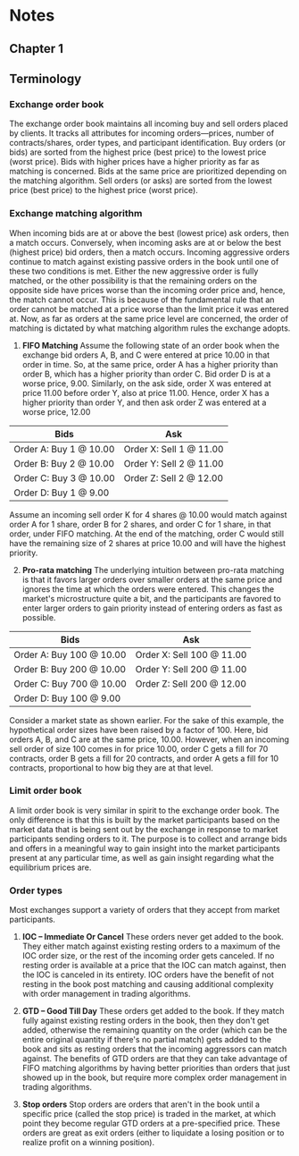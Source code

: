# Notes

## Chapter 1

## Terminology

### Exchange order book
The exchange order book maintains all incoming buy and sell orders placed by clients. It tracks all attributes for incoming orders—prices, number of contracts/shares, order types, and participant identification. Buy orders (or bids) are sorted from the highest price (best price) to the lowest price (worst price). Bids with higher prices have a higher priority as far as matching is concerned. Bids at the same price are prioritized depending on the matching algorithm.  Sell orders (or asks) are sorted from the lowest price (best price) to the highest price (worst price).

### Exchange matching algorithm
When incoming bids are at or above the best (lowest price) ask orders, then a match occurs. Conversely, when incoming asks are at or below the best (highest price) bid orders, then a match occurs. Incoming aggressive orders continue to match against existing passive orders in the book until one of these two conditions is met. Either the new aggressive order is fully matched, or the other possibility is that the remaining orders on the opposite side have prices worse than the incoming order price and, hence, the match cannot occur. This is because of the fundamental rule that an order cannot be matched at a price worse than the limit price it was entered at. Now, as far as orders at the same price level are concerned, the order of matching is dictated by what matching algorithm rules the exchange adopts.

 1. **FIFO Matching**
Assume the following state of an order book when the exchange bid orders A, B, and C were entered at price 10.00 in that order in time. So, at the same price, order A has a higher priority than order B, which has a higher priority than order C. Bid order D is at a worse price, 9.00. Similarly, on the ask side, order X was entered at price 11.00 before order Y, also at price 11.00. Hence, order X has a higher priority than order Y, and then ask order Z was entered at a worse price, 12.00

|Bids  |Ask  |
|--|--|
| Order A: Buy 1 @ 10.00 |Order X: Sell 1 @ 11.00|
|Order B: Buy 2 @ 10.00 |Order Y: Sell 2 @ 11.00|
|Order C: Buy 3 @ 10.00 | Order Z: Sell 2 @ 12.00 |
|Order D: Buy 1 @ 9.00||

Assume an incoming sell order K for 4 shares @ 10.00 would match against order A for 1 share, order B for 2 shares, and order C for 1 share, in that order, under FIFO matching. At the end of the matching, order C would still have the remaining size of 2 shares at price 10.00 and will have the highest priority.

 2. **Pro-rata matching**
The underlying intuition between pro-rata matching is that it favors larger orders over smaller orders at the same price and ignores the time at which the orders were entered. This changes the market's microstructure quite a bit, and the participants are favored to enter larger orders to gain priority instead of entering orders as fast as possible.

|Bids  |Ask  |
|--|--|
|Order A: Buy 100 @ 10.00 | Order X: Sell 100 @ 11.00|
|Order B: Buy 200 @ 10.00| Order Y: Sell 200 @ 11.00|
|Order C: Buy 700 @ 10.00 |Order Z: Sell 200 @ 12.00|
|Order D: Buy 100 @ 9.00||

Consider a market state as shown earlier. For the sake of this example, the hypothetical order sizes have been raised by a factor of 100. Here, bid orders A, B, and C are at the same price, 10.00. However, when an incoming sell order of size 100 comes in for price 10.00, order C gets a fill for 70 contracts, order B gets a fill for 20 contracts, and order A gets a fill for 10 contracts, proportional to how big they are at that level.

### Limit order book
A limit order book is very similar in spirit to the exchange order book. The only difference is that this is built by the market participants based on the market data that is being sent out by the exchange in response to market participants sending orders to it. The purpose is to collect and arrange bids and offers in a meaningful way to gain insight into the market participants present at any particular time, as well as gain insight regarding what the equilibrium prices are.

### Order types
Most exchanges support a variety of orders that they accept from market participants.

 1. **IOC – Immediate Or Cancel**
These orders never get added to the book. They either match against existing resting orders to a maximum of the IOC order size, or the rest of the incoming order gets canceled. If no resting order is available at a price that the IOC can match against, then the IOC is canceled in its entirety. IOC orders have the benefit of not resting in the book post matching and causing additional complexity with order management in trading algorithms.

2. **GTD – Good Till Day**
These orders get added to the book. If they match fully against existing resting orders in the book, then they don't get added, otherwise the remaining quantity on the order (which can be the entire original quantity if there's no partial match) gets added to the book and sits as resting orders that the incoming aggressors can match against. The benefits of GTD orders are that they can take advantage of FIFO matching algorithms by having better priorities than orders that just showed up in the book, but require more complex order management in trading algorithms.

3.  **Stop orders**
Stop orders are orders that aren't in the book until a specific price (called the stop price) is traded in the market, at which point they become regular GTD orders at a pre-specified price. These orders are great as exit orders (either to liquidate a losing position or to realize profit on a winning position).
